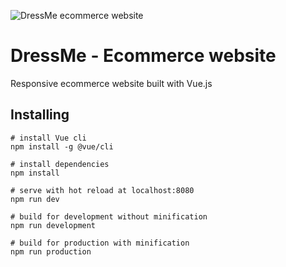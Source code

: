 ![DressMe ecommerce website](http://stellinadiving.com/wp-content/uploads/2018/12/logo-for-dress-designing-122-famous-fashion-logo-design-inspiration-brands.png)

# DressMe - Ecommerce website

Responsive ecommerce website built with Vue.js


## Installing

```
# install Vue cli
npm install -g @vue/cli

# install dependencies
npm install

# serve with hot reload at localhost:8080
npm run dev

# build for development without minification
npm run development

# build for production with minification
npm run production

```



